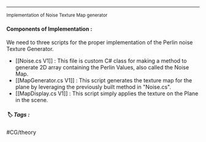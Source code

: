 ___
<sup>Implementation of Noise Texture Map generator</sup>

#### Components of Implementation :

We need to three scripts for the proper implementation of the Perlin noise Texture Generator.

- [[Noise.cs V1]] : This file is custom C# class for making a method to generate 2D array containing the Perlin Values, also called the Noise Map.
- [[MapGenerator.cs V1]] : This script generates the texture map for the plane by leveraging the previously built method in "Noise.cs".
- [[MapDisplay.cs V1]] : This script simply applies the texture on the Plane in the scene.

##### 🏷️ Tags :
#CG/theory 